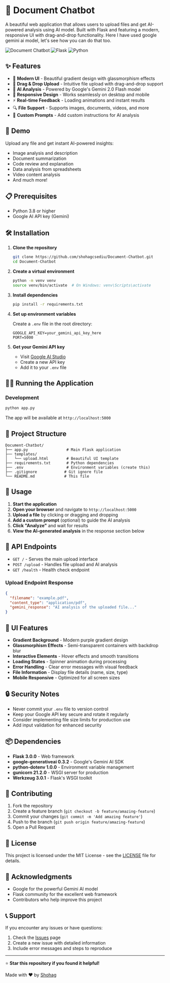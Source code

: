 # 🤖 Document Chatbot

A beautiful web application that allows users to upload files and get AI-powered analysis using AI model. Built with Flask and featuring a modern, responsive UI with drag-and-drop functionality. Here I have used google gemini ai model, let's see how you can do that too.

![Document Chatbot](https://img.shields.io/badge/AI-Gemini%202.0-blue?style=flat-square&logo=google)
![Flask](https://img.shields.io/badge/Flask-3.0.0-green?style=flat-square&logo=flask)
![Python](https://img.shields.io/badge/Python-3.8+-yellow?style=flat-square&logo=python)

## ✨ Features

- 🎨 **Modern UI** - Beautiful gradient design with glassmorphism effects
- 📁 **Drag & Drop Upload** - Intuitive file upload with drag-and-drop support
- 🤖 **AI Analysis** - Powered by Google's Gemini 2.0 Flash model
- 📱 **Responsive Design** - Works seamlessly on desktop and mobile
- ⚡ **Real-time Feedback** - Loading animations and instant results
- 🔍 **File Support** - Supports images, documents, videos, and more
- 💬 **Custom Prompts** - Add custom instructions for AI analysis

## 🚀 Demo

Upload any file and get instant AI-powered insights:
- Image analysis and description
- Document summarization
- Code review and explanation
- Data analysis from spreadsheets
- Video content analysis
- And much more!

## 📋 Prerequisites

- Python 3.8 or higher
- Google AI API key (Gemini)

## 🛠️ Installation

1. **Clone the repository**
   ```bash
   git clone https://github.com/shohagcsediu/Document-Chatbot.git
   cd Document-Chatbot
   ```

2. **Create a virtual environment**
   ```bash
   python -m venv venv
   source venv/bin/activate  # On Windows: venv\Scripts\activate
   ```

3. **Install dependencies**
   ```bash
   pip install -r requirements.txt
   ```

4. **Set up environment variables**
   
   Create a `.env` file in the root directory:
   ```env
   GOOGLE_API_KEY=your_gemini_api_key_here
   PORT=5000
   ```

5. **Get your Gemini API key**
   - Visit [Google AI Studio](https://makersuite.google.com/app/apikey)
   - Create a new API key
   - Add it to your `.env` file

## 🏃‍♂️ Running the Application

### Development
```bash
python app.py
```
The app will be available at `http://localhost:5000`

## 📁 Project Structure

```
Document-Chatbot/
├── app.py                 # Main Flask application
├── templates/
│   └── upload.html        # Beautiful UI template
├── requirements.txt       # Python dependencies
├── .env                   # Environment variables (create this)
├── .gitignore            # Git ignore file
└── README.md             # This file
```

## 🎯 Usage

1. **Start the application**
2. **Open your browser** and navigate to `http://localhost:5000`
3. **Upload a file** by clicking or dragging and dropping
4. **Add a custom prompt** (optional) to guide the AI analysis
5. **Click "Analyze"** and wait for results
6. **View the AI-generated analysis** in the response section below

## 🔧 API Endpoints

- `GET /` - Serves the main upload interface
- `POST /upload` - Handles file upload and AI analysis
- `GET /health` - Health check endpoint

### Upload Endpoint Response
```json
{
  "filename": "example.pdf",
  "content_type": "application/pdf",
  "gemini_response": "AI analysis of the uploaded file..."
}
```

## 🎨 UI Features

- **Gradient Background** - Modern purple gradient design
- **Glassmorphism Effects** - Semi-transparent containers with backdrop blur
- **Interactive Elements** - Hover effects and smooth transitions
- **Loading States** - Spinner animation during processing
- **Error Handling** - Clear error messages with visual feedback
- **File Information** - Display file details (name, size, type)
- **Mobile Responsive** - Optimized for all screen sizes

## 🔒 Security Notes

- Never commit your `.env` file to version control
- Keep your Google API key secure and rotate it regularly
- Consider implementing file size limits for production use
- Add input validation for enhanced security

## 📦 Dependencies

- **Flask 3.0.0** - Web framework
- **google-generativeai 0.3.2** - Google's Gemini AI SDK
- **python-dotenv 1.0.0** - Environment variable management
- **gunicorn 21.2.0** - WSGI server for production
- **Werkzeug 3.0.1** - Flask's WSGI toolkit

## 🤝 Contributing

1. Fork the repository
2. Create a feature branch (`git checkout -b feature/amazing-feature`)
3. Commit your changes (`git commit -m 'Add amazing feature'`)
4. Push to the branch (`git push origin feature/amazing-feature`)
5. Open a Pull Request

## 📝 License

This project is licensed under the MIT License - see the [LICENSE](LICENSE) file for details.

## 🙏 Acknowledgments

- Google for the powerful Gemini AI model
- Flask community for the excellent web framework
- Contributors who help improve this project

## 📞 Support

If you encounter any issues or have questions:

1. Check the [Issues](https://github.com/shohagcsediu/Document-Chatbot/issues) page
2. Create a new issue with detailed information
3. Include error messages and steps to reproduce

---

⭐ **Star this repository if you found it helpful!**

Made with ❤️ by [Shohag](https://github.com/shohagcsediu)
